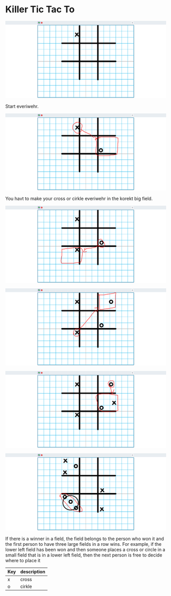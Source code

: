 # Killer Tic Tac To




![](preview_1.png)

Start everiwehr.


![](preview_2.png)

You havt to make your cross or cirkle everiwehr in the korekt big field.


![](preview_3.png)

![](preview_4.png)

![](preview_5.png)

![](preview_6.png)

If there is a winner in a field, the field belongs to the person who won it and the first person to have three large fields in a row wins. For example, if the lower left field has been won and then someone places a cross or circle in a small field that is in a lower left field, then the next person is free to decide where to place it


| Key | description |
| --- | --- |
| x | cross
| o | cirkle
